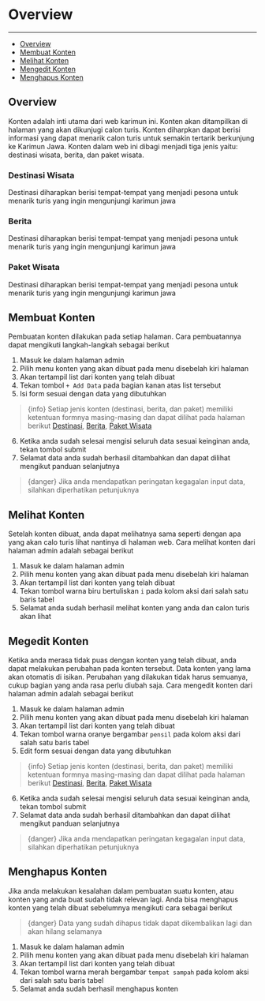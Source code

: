 # Overview

---

- [Overview](#overview)
- [Membuat Konten](#buat)
- [Melihat Konten](#lihat)
- [Mengedit Konten](#edit)
- [Menghapus Konten](#hapus)

<a name="overview"></a>

## Overview

Konten adalah inti utama dari web karimun ini. Konten akan ditampilkan di halaman yang akan dikunjugi calon turis. Konten diharpkan dapat berisi informasi yang dapat menarik calon turis untuk semakin tertarik berkunjung ke Karimun Jawa. Konten dalam web ini dibagi menjadi tiga jenis yaitu: destinasi wisata, berita, dan paket wisata.

### Destinasi Wisata

Destinasi diharapkan berisi tempat-tempat yang menjadi pesona untuk menarik turis yang ingin mengunjungi karimun jawa

### Berita

Destinasi diharapkan berisi tempat-tempat yang menjadi pesona untuk menarik turis yang ingin mengunjungi karimun jawa

### Paket Wisata

Destinasi diharapkan berisi tempat-tempat yang menjadi pesona untuk menarik turis yang ingin mengunjungi karimun jawa

<a name="buat"></a>

## Membuat Konten

Pembuatan konten dilakukan pada setiap halaman. Cara pembuatannya dapat mengikuti langkah-langkah sebagai berikut

1. Masuk ke dalam halaman admin
2. Pilih menu konten yang akan dibuat pada menu disebelah kiri halaman
3. Akan tertampil list dari konten yang telah dibuat
4. Tekan tombol `+ Add Data` pada bagian kanan atas list tersebut
5. Isi form sesuai dengan data yang dibutuhkan

> {info} Setiap jenis konten (destinasi, berita, dan paket) memiliki ketentuan formnya masing-masing dan dapat dilihat pada halaman berikut [Destinasi](./destinasi), [Berita](./berita), [Paket Wisata](./paket)

6. Ketika anda sudah selesai mengisi seluruh data sesuai keinginan anda, tekan tombol submit
7. Selamat data anda sudah berhasil ditambahkan dan dapat dilihat mengikut panduan selanjutnya

> {danger} Jika anda mendapatkan peringatan kegagalan input data, silahkan diperhatikan petunjuknya

<a name="lihat"></a>

## Melihat Konten

Setelah konten dibuat, anda dapat melihatnya sama seperti dengan apa yang akan calo turis lihat nantinya di halaman web. Cara melihat konten dari halaman admin adalah sebagai berikut

1. Masuk ke dalam halaman admin
2. Pilih menu konten yang akan dibuat pada menu disebelah kiri halaman
3. Akan tertampil list dari konten yang telah dibuat
4. Tekan tombol warna biru bertuliskan `i` pada kolom aksi dari salah satu baris tabel
5. Selamat anda sudah berhasil melihat konten yang anda dan calon turis akan lihat

<a name="edit"></a>

## Megedit Konten

Ketika anda merasa tidak puas dengan konten yang telah dibuat, anda dapat melakukan perubahan pada konten tersebut. Data konten yang lama akan otomatis di isikan. Perubahan yang dilakukan tidak harus semuanya, cukup bagian yang anda rasa perlu diubah saja. Cara mengedit konten dari halaman admin adalah sebagai berikut

1. Masuk ke dalam halaman admin
2. Pilih menu konten yang akan dibuat pada menu disebelah kiri halaman
3. Akan tertampil list dari konten yang telah dibuat
4. Tekan tombol warna oranye bergambar `pensil` pada kolom aksi dari salah satu baris tabel
5. Edit form sesuai dengan data yang dibutuhkan

> {info} Setiap jenis konten (destinasi, berita, dan paket) memiliki ketentuan formnya masing-masing dan dapat dilihat pada halaman berikut [Destinasi](./destinasi), [Berita](./berita), [Paket Wisata](./paket)

6. Ketika anda sudah selesai mengisi seluruh data sesuai keinginan anda, tekan tombol submit
7. Selamat data anda sudah berhasil ditambahkan dan dapat dilihat mengikut panduan selanjutnya

> {danger} Jika anda mendapatkan peringatan kegagalan input data, silahkan diperhatikan petunjuknya

## Menghapus Konten

Jika anda melakukan kesalahan dalam pembuatan suatu konten, atau konten yang anda buat sudah tidak relevan lagi. Anda bisa menghapus konten yang telah dibuat sebelumnya mengikuti cara sebagai berikut

> {danger} Data yang sudah dihapus tidak dapat dikembalikan lagi dan akan hilang selamanya

1. Masuk ke dalam halaman admin
2. Pilih menu konten yang akan dibuat pada menu disebelah kiri halaman
3. Akan tertampil list dari konten yang telah dibuat
4. Tekan tombol warna merah bergambar `tempat sampah` pada kolom aksi dari salah satu baris tabel
5. Selamat anda sudah berhasil menghapus konten

